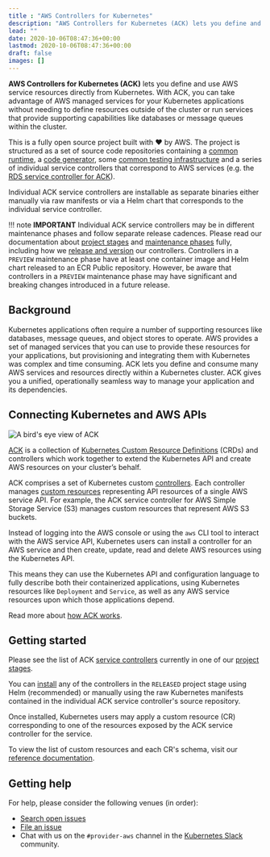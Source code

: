 ```yaml
---
title : "AWS Controllers for Kubernetes"
description: "AWS Controllers for Kubernetes (ACK) lets you define and use AWS service resources directly from Kubernetes"
lead: ""
date: 2020-10-06T08:47:36+00:00
lastmod: 2020-10-06T08:47:36+00:00
draft: false
images: []
---
```


**AWS Controllers for Kubernetes (ACK)** lets you define and use AWS service
resources directly from Kubernetes. With ACK, you can take advantage of AWS
managed services for your Kubernetes applications without needing to define
resources outside of the cluster or run services that provide supporting
capabilities like databases or message queues within the cluster.

This is a fully open source project built with ❤️  by AWS. The project is
structured as a set of source code repositories containing a
[common runtime][rt], a [code generator][code-gen], some
[common testing infrastructure][test-infra] and a series of individual service
controllers that correspond to AWS services (e.g. the
[RDS service controller for ACK][rds-controller]).

[rt]: https://github.com/aws-controllers-k8s/runtime
[code-gen]: https://github.com/aws-controllers-k8s/code-generator
[test-infra]: https://github.com/aws-controllers-k8s/test-infra
[rds-controller]: https://github.com/aws-controllers-k8s/rds-controller

Individual ACK service controllers are installable as separate binaries either
manually via raw manifests or via a Helm chart that corresponds to the
individual service controller.

!!! note **IMPORTANT**
    Individual ACK service controllers may be in different
    maintenance phases and follow separate release cadences. Please read our
    documentation about [project stages][proj-stages] and
    [maintenance phases][maint-phases] fully, including how we
    [release and version][rel-ver] our controllers. Controllers in a `PREVIEW`
    maintenance phase have at least one container image and Helm chart released to
    an ECR Public repository. However, be aware that controllers in a `PREVIEW`
    maintenance phase may have significant and breaking changes introduced in a
    future release.

[proj-stages]: https://aws-controllers-k8s.github.io/community/releases/#project-stages
[maint-phases]: https://aws-controllers-k8s.github.io/community/releases/#maintenance-phases
[rel-ver]: https://aws-controllers-k8s.github.io/community/releases/#releases-and-versioning

## Background

Kubernetes applications often require a number of supporting resources like
databases, message queues, and object stores to operate. AWS provides a set of
managed services that you can use to provide these resources for your
applications, but provisioning and integrating them with Kubernetes was complex
and time consuming. ACK lets you define and consume many AWS services and
resources directly within a Kubernetes cluster. ACK gives you a unified,
operationally seamless way to manage your application and its dependencies.

## Connecting Kubernetes and AWS APIs

![A bird's eye view of ACK](images/ack-birdseye-view.png)

[ACK][gh] is a collection of [Kubernetes Custom Resource Definitions][crd]
(CRDs) and controllers which work together to extend the Kubernetes API and
create AWS resources on your cluster’s behalf.

ACK comprises a set of Kubernetes custom [controllers][controller]. Each
controller manages [custom resources][crd] representing API resources of a
single AWS service API. For example, the ACK service controller for AWS Simple
Storage Service (S3) manages custom resources that represent AWS S3 buckets.

Instead of logging into the AWS console or using the `aws` CLI tool to interact
with the AWS service API, Kubernetes users can install a controller for an AWS
service and then create, update, read and delete AWS resources using the
Kubernetes API.

This means they can use the Kubernetes API and configuration language to fully
describe both their containerized applications, using Kubernetes resources like
`Deployment` and `Service`, as well as any AWS service resources upon which
those applications depend.

Read more about [how ACK works][how-it-works].

[gh]: https://github.com/aws-controllers-k8s/community
[controller]: https://kubernetes.io/docs/reference/glossary/?fundamental=true#term-controller
[crd]: https://kubernetes.io/docs/concepts/extend-kubernetes/api-extension/custom-resources/
[how-it-works]: https://aws-controllers-k8s.github.io/community/how-it-works/

## Getting started

Please see the list of ACK [service controllers][services] currently in one of
our [project stages][proj-stages].

You can [install][install] any of the controllers in the `RELEASED` project stage using
Helm (recommended) or manually using the raw Kubernetes manifests contained in
the individual ACK service controller's source repository.

[services]: https://aws-controllers-k8s.github.io/community/services/
[install]: https://aws-controllers-k8s.github.io/community/user-docs/install/

Once installed, Kubernetes users may apply a custom resource (CR) corresponding
to one of the resources exposed by the ACK service controller for the service.

To view the list of custom resources and each CR's schema, visit our
[reference documentation][ref-docs].

[ref-docs]: https://aws-controllers-k8s.github.io/community/reference/overview/

## Getting help

For help, please consider the following venues (in order):

* [Search open issues](https://github.com/aws/aws-controllers-k8s/issues)
* [File an issue](https://github.com/aws/aws-controllers-k8s/issues/new/choose)
* Chat with us on the `#provider-aws` channel in the [Kubernetes Slack](https://kubernetes.slack.com/) community.
